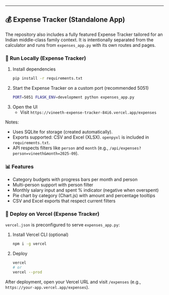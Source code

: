 

---

## 💰 Expense Tracker (Standalone App)

The repository also includes a fully featured Expense Tracker tailored for an Indian middle-class family context. It is intentionally separated from the calculator and runs from `expenses_app.py` with its own routes and pages.

### 🏃 Run Locally (Expense Tracker)

1. Install dependencies
   ```bash
   pip install -r requirements.txt
   ```
2. Start the Expense Tracker on a custom port (recommended 5051)
   ```bash
   PORT=5051 FLASK_ENV=development python expenses_app.py
   ```
3. Open the UI
   - Visit `https://vineeth-expense-tracker-84i6.vercel.app/expenses`

Notes:
- Uses SQLite for storage (created automatically).
- Exports supported: CSV and Excel (XLSX). `openpyxl` is included in `requirements.txt`.
- API respects filters like `person` and `month` (e.g., `/api/expenses?person=vineeth&month=2025-09`).

### 📊 Features
- Category budgets with progress bars per month and person
- Multi-person support with person filter
- Monthly salary input and spent % indicator (negative when overspent)
- Pie chart by category (Chart.js) with amount and percentage tooltips
- CSV and Excel exports that respect current filters

### 🚀 Deploy on Vercel (Expense Tracker)

`vercel.json` is preconfigured to serve `expenses_app.py`:

1. Install Vercel CLI (optional)
   ```bash
   npm i -g vercel
   ```
2. Deploy
   ```bash
   vercel
   # or
   vercel --prod
   ```

After deployment, open your Vercel URL and visit `/expenses` (e.g., `https://your-app.vercel.app/expenses`).
